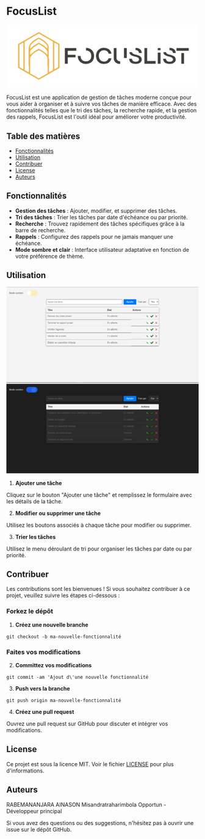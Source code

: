 # FocusList
![Logo of the app.](/favicon.png)

FocusList est une application de gestion de tâches moderne conçue pour vous aider à organiser et à suivre vos tâches de manière efficace. Avec des fonctionnalités telles que le tri des tâches, la recherche rapide, et la gestion des rappels, FocusList est l'outil idéal pour améliorer votre productivité.

## Table des matières

- [Fonctionnalités](#fonctionnalités)
- [Utilisation](#utilisation)
- [Contribuer](#contribuer)
- [License](#license)
- [Auteurs](#auteurs)

## Fonctionnalités

- **Gestion des tâches** : Ajouter, modifier, et supprimer des tâches.
- **Tri des tâches** : Trier les tâches par date d'échéance ou par priorité.
- **Recherche** : Trouvez rapidement des tâches spécifiques grâce à la barre de recherche.
- **Rappels** : Configurez des rappels pour ne jamais manquer une échéance.
- **Mode sombre et clair** : Interface utilisateur adaptative en fonction de votre préférence de thème.

## Utilisation

![Screenshot of the main page with light mode.](/maquette/1.PNG)
![Screenshot of the main page with dark mode.](/maquette/2.PNG)

1. **Ajouter une tâche**

Cliquez sur le bouton "Ajouter une tâche" et remplissez le formulaire avec les détails de la tâche.

2. **Modifier ou supprimer une tâche**

Utilisez les boutons associés à chaque tâche pour modifier ou supprimer.

3. **Trier les tâches**

Utilisez le menu déroulant de tri pour organiser les tâches par date ou par priorité.

## Contribuer
Les contributions sont les bienvenues ! Si vous souhaitez contribuer à ce projet, veuillez suivre les étapes ci-dessous :

### Forkez le dépôt

1. **Créez une nouvelle branche**

```
git checkout -b ma-nouvelle-fonctionnalité
```

### Faites vos modifications

2. **Committez vos modifications**

```
git commit -am 'Ajout d\'une nouvelle fonctionnalité
```

3. **Push vers la branche**

```
git push origin ma-nouvelle-fonctionnalité
```

4. **Créez une pull request**

Ouvrez une pull request sur GitHub pour discuter et intégrer vos modifications.

## License
Ce projet est sous la licence MIT. Voir le fichier [LICENSE](/LICENSE.txt) pour plus d'informations.

## Auteurs
RABEMANANJARA AINASON Misandratraharimbola Opportun - Développeur principal

Si vous avez des questions ou des suggestions, n'hésitez pas à ouvrir une issue sur le dépôt GitHub.
